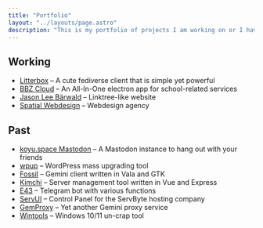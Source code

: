 ```yaml
---
title: "Portfolio"
layout: "../layouts/page.astro"
description: "This is my portfolio of projects I am working on or I have worked on."
---
```


## Working
* [Litterbox](https://litterbox.koyu.space) – A cute fediverse client that is simple yet powerful
* [BBZ Cloud](https://github.com/koyuawsmbrtn/bbz-cloud) – An All-In-One electron app for school-related services
* [Jason Lee Bärwald](https://jasonb.de) – Linktree-like website
* [Spatial Webdesign](https://spatialwebdesign.com) – Webdesign agency

## Past
* [koyu.space Mastodon](https://koyu.space) – A Mastodon instance to hang out with your friends
* [wpup](https://github.com/koyuspace/wpup) – WordPress mass upgrading tool
* [Fossil](https://fossil.koyu.space) – Gemini client written in Vala and GTK
* [Kimchi](https://github.com/koyuspace/kimchi) – Server management tool written in Vue and Express
* [E43](https://github.com/koyuspace/e43) – Telegram bot with various functions
* [ServUI](https://servbyte.eu) – Control Panel for the ServByte hosting company
* [GemProxy](https://gemproxy.koyu.space) – Yet another Gemini proxy service
* [Wintools](https://wintools.koyu.space) – Windows 10/11 un-crap tool
